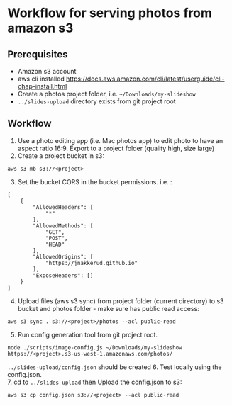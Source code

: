 # Workflow for serving photos from amazon s3

## Prerequisites

- Amazon s3 account
- aws cli installed https://docs.aws.amazon.com/cli/latest/userguide/cli-chap-install.html
- Create a photos project folder, i.e. `~/Downloads/my-slideshow`
- `../slides-upload` directory exists from git project root

## Workflow

1. Use a photo editing app (i.e. Mac photos app) to edit photo to have an aspect ratio 16:9.  Export to a project folder  (quality high, size large)
2. Create a project bucket in s3:
```
aws s3 mb s3://<project>
```
3. Set the bucket CORS in the bucket permissions. i.e. :
```
[
    {
        "AllowedHeaders": [
            "*"
        ],
        "AllowedMethods": [
            "GET",
            "POST",
            "HEAD"
        ],
        "AllowedOrigins": [
            "https://jnakkerud.github.io"
        ],
        "ExposeHeaders": []
    }
]
```
4. Upload files (aws s3 sync)  from project folder (current directory) to s3 bucket and photos folder - make sure has public read access:
```
aws s3 sync . s3://<project>/photos --acl public-read
```
5. Run config generation tool from git project root.  
```
node ./scripts/image-config.js ~/Downloads/my-slideshow https://<project>.s3-us-west-1.amazonaws.com/photos/
```
`../slides-upload/config.json` should be created
6. Test locally using the config.json.   
7.  cd to `../slides-upload` then Upload the config.json to s3:
```
aws s3 cp config.json s3://<project> --acl public-read
```